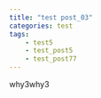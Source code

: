 ```yaml
---
title: "test post_03"
categories: test
tags:
    - test5
    - test_post5
    - test_post77
---
```


why3why3